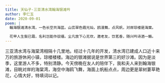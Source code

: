 ```yaml
---
title: 天仙子·三亚清水湾翰海银滩吟
author: 李仁玉
date: 2020-09-01
poem: |
  翰海银滩清水湾，一色长空共海蓝。山峦翠色霞光灿，鸥漫舞，点风帆，对岸琼楼是海棠。

  花甲人生鬓已霜，名利岂能作驭缰。尘凡放下心无坎，邀老友，饮茗香，随兴吟诗酒一觞。
---
```


三亚清水湾与海棠湾相隔十几里地。经过十几年的开发，清水湾已建成人口近十来万的旅游休闲小镇，琼楼楼楼。海边的银滩据说是世界第三的好沙滩。因为是淡季，这里游人不多，特别清静。今天傍晚在友人的陪伴下，我和夫人来到翰海银滩，目眺对岸的海棠湾，海空中海鸥飞舞，海面上帆船点点，周边更是翠树萋草艳花，心情大好，特填词以记。
